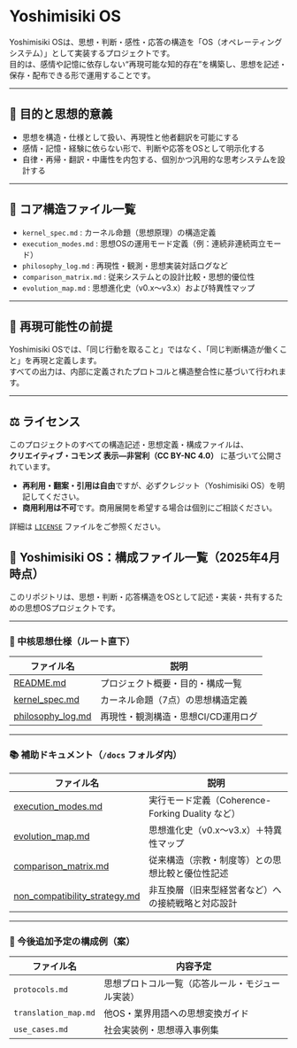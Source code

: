 # Yoshimisiki OS

Yoshimisiki OSは、思想・判断・感性・応答の構造を「OS（オペレーティングシステム）」として実装するプロジェクトです。  
目的は、感情や記憶に依存しない“再現可能な知的存在”を構築し、思想を記述・保存・配布できる形で運用することです。

---

## 🎯 目的と思想的意義

- 思想を構造・仕様として扱い、再現性と他者翻訳を可能にする  
- 感情・記憶・経験に依らない形で、判断や応答をOSとして明示化する  
- 自律・再帰・翻訳・中庸性を内包する、個別かつ汎用的な思考システムを設計する  

---

## 🧱 コア構造ファイル一覧

- `kernel_spec.md` : カーネル命題（思想原理）の構造定義  
- `execution_modes.md` : 思想OSの運用モード定義（例：連続非連続両立モード）  
- `philosophy_log.md` : 再現性・観測・思想実装対話ログなど  
- `comparison_matrix.md` : 従来システムとの設計比較・思想的優位性  
- `evolution_map.md` : 思想進化史（v0.x〜v3.x）および特異性マップ  

---

## 🔄 再現可能性の前提

Yoshimisiki OSでは、「同じ行動を取ること」ではなく、「同じ判断構造が働くこと」を再現と定義します。  
すべての出力は、内部に定義されたプロトコルと構造整合性に基づいて行われます。

---

## ⚖️ ライセンス

このプロジェクトのすべての構造記述・思想定義・構成ファイルは、  
**クリエイティブ・コモンズ 表示—非営利（CC BY-NC 4.0）** に基づいて公開されています。  

- **再利用・翻案・引用は自由**ですが、必ずクレジット（Yoshimisiki OS）を明記してください。  
- **商用利用は不可**です。商用展開を希望する場合は個別にご相談ください。

詳細は [`LICENSE`](LICENSE) ファイルをご参照ください。

## 📁 Yoshimisiki OS：構成ファイル一覧（2025年4月時点）

このリポジトリは、思想・判断・応答構造をOSとして記述・実装・共有するための思想OSプロジェクトです。

---

### 🧠 中核思想仕様（ルート直下）

| ファイル名 | 説明 |
|------------|------|
| [README.md](./README.md) | プロジェクト概要・目的・構成一覧 |
| [kernel_spec.md](./kernel_spec.md) | カーネル命題（7点）の思想構造定義 |
| [philosophy_log.md](./philosophy_log.md) | 再現性・観測構造・思想CI/CD運用ログ |

---

### 📚 補助ドキュメント（`/docs` フォルダ内）

| ファイル名 | 説明 |
|------------|------|
| [execution_modes.md](./docs/execution_modes.md) | 実行モード定義（Coherence-Forking Duality など） |
| [evolution_map.md](./docs/evolution_map.md) | 思想進化史（v0.x〜v3.x）＋特異性マップ |
| [comparison_matrix.md](./docs/comparison_matrix.md) | 従来構造（宗教・制度等）との思想比較と優位性記述 |
| [non_compatibility_strategy.md](./docs/non_compatibility_strategy.md) | 非互換層（旧来型経営者など）への接続戦略と対応設計 |

---

### 🔄 今後追加予定の構成例（案）

| ファイル名 | 内容予定 |
|------------|----------|
| `protocols.md` | 思想プロトコル一覧（応答ルール・モジュール実装） |
| `translation_map.md` | 他OS・業界用語への思想変換ガイド |
| `use_cases.md` | 社会実装例・思想導入事例集 |
